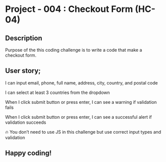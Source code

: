 # Project - 004 : Checkout Form (HC-04)

## Description
Purpose of the this coding challenge is to write a code that make a checkout form.


## User story;

I can input email, phone, full name, address, city, country, and postal code

I can select at least 3 countries from the dropdown

When I click submit button or press enter, I can see a warning if validation fails

When I click submit button or press enter, I can see a successful alert if validation succeeds

🔥 You don’t need to use JS in this challenge but use correct input types and validation

## Happy coding!
